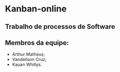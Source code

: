 # Kanban-online
## Trabalho de processos de Software
## Membros da equipe: 
- Arthur Matheus;
- Vandeilson Cruz;
- Kauan Whillys.